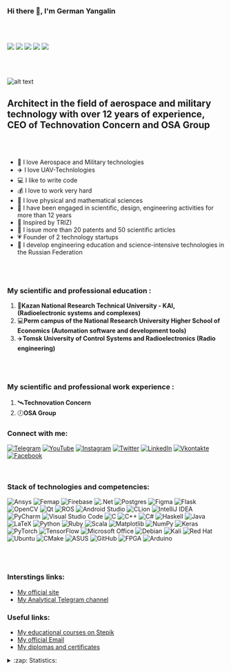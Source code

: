 ### Hi there 👋, I'm German Yangalin
<br />
<br />



![](https://komarev.com/ghpvc/?username=your-github-username)
![](https://img.shields.io/github/followers/German399?style=social)
![](https://img.shields.io/twitter/follow/german_nanoengi?style=social)
![](https://img.shields.io/youtube/channel/views/UCAHKAxFM54xKP_-E38tZEuQ?style=social)
![](https://img.shields.io/twitter/url?style=social&url=https%3A%2F%2Ftwitter.com%2Fgerman_nanoengi)

<br />
<br />

![alt text](https://sun9-14.userapi.com/impg/PpcG6N2HZdqQrqOZ-7UXk_TS9KYs75pE1PrgaA/DN3jBPzD9zk.jpg?size=1280x960&quality=95&sign=7944729e6e699fc608faf2ccfb83e69d&type=album)
## Architect in the field of aerospace and military technology with over 12 years of experience, CEO of Technovation Concern and OSA Group

<br />
<br />

- 🚀 I love Aerospace and Military technologies
- ✈️ I love UAV-Technlologies
- 💻 I like to write code
- 💰 I love to work very hard
- 📐 I love physical and mathematical sciences
- 📝 I have been engaged in scientific, design, engineering activities for more than 12 years
- 🔧 Inspired by TRIZ)
- 🚁 I issue more than 20 patents and 50 scientific articles
- 💗 Founder of 2 technology startups
- 🚝 I develop engineering education and science-intensive technologies in the Russian Federation



<br />
<br />


### My scientific and professional education :

1) 🚀**Kazan National Research Technical University - KAI, (Radioelectronic systems and complexes)**
2) 💻**Perm campus of the National Research University Higher School of Economics (Automation software and development tools)**
3) ✈️**Tomsk University of Control Systems and Radioelectronics (Radio engineering)**


<br />
<br />


### My scientific and professional work experience :

1) 🛰️**Technovation Concern**
2) 🕖**OSA Group**


### Connect with me:
[![Telegram](https://img.shields.io/badge/-Telegram-090909?style=for-the-badge&logo=telegram&logoColor=27A0D9)](https://t.me/YaGRtech)
[![YouTube](https://img.shields.io/badge/-YouTube-090909?style=for-the-badge&logo=YouTube&logoColor=FF0000)](https://www.youtube.com/channel/UCAHKAxFM54xKP_-E38tZEuQ)
[![Instagram](https://img.shields.io/badge/-Instagram-090909?style=for-the-badge&logo=instagram&logoColor=B4068E)](https://www.instagram.com/german_olympiad2035/?r=nametag)
[![Twitter](https://img.shields.io/badge/-Twitter-090909?style=for-the-badge&logo=Twitter&logoColor=1C9DEB)](https://twitter.com/german_nanoengi)
[![LinkedIn](https://img.shields.io/badge/-LinkedIn-090909?style=for-the-badge&logo=linkedin&logoColor=007BB6)](https://www.linkedin.com/in/german-iangalin-180a14209/)
[![Vkontakte](https://img.shields.io/badge/-Vkontakte-090909?style=for-the-badge&logo=Vk&logoColor=4F7DB3)](https://vk.com/nanoengineer35)
[![Facebook](https://img.shields.io/badge/-Facebook-090909?style=for-the-badge&logo=Facebook&logoColor=1195F5)](https://www.facebook.com/people/%D0%93%D0%B5%D1%80%D0%BC%D0%B0%D0%BD-%D0%AF%D0%BD%D0%B3%D0%B0%D0%BB%D0%B8%D0%BD/100047030895039/)

<br />

### Stack of technologies and competencies:
![Ansys](https://img.shields.io/badge/-Ansys-090909?style=for-the-badge&logo=Ansys&logoColor=f7f50a)
![Femap](https://img.shields.io/badge/-Femap-090909?style=for-the-badge&logo=&logoColor=0a5ef7)
![Firebase](https://img.shields.io/badge/-Firebase-090909?style=for-the-badge&logo=firebase&logoColor=F8C52C)
![.Net](https://img.shields.io/badge/-Framework-090909?style=for-the-badge&logo=.net&logoColor=E5D3FF)
![Postgres](https://img.shields.io/badge/postgres-%23316192.svg?style=for-the-badge&logo=postgresql&logoColor=white)
![Figma](https://img.shields.io/badge/figma-%23F24E1E.svg?style=for-the-badge&logo=figma&logoColor=white)
![Flask](https://img.shields.io/badge/flask-%23000.svg?style=for-the-badge&logo=flask&logoColor=white)
![OpenCV](https://img.shields.io/badge/opencv-%23white.svg?style=for-the-badge&logo=opencv&logoColor=white)
![Qt](https://img.shields.io/badge/Qt-%23217346.svg?style=for-the-badge&logo=Qt&logoColor=white)
![ROS](https://img.shields.io/badge/ros-%230A0FF9.svg?style=for-the-badge&logo=ros&logoColor=white)
![Android Studio](https://img.shields.io/badge/Android%20Studio-3DDC84.svg?style=for-the-badge&logo=android-studio&logoColor=white)
![CLion](https://img.shields.io/badge/CLion-black?style=for-the-badge&logo=clion&logoColor=white)
![IntelliJ IDEA](https://img.shields.io/badge/IntelliJIDEA-000000.svg?style=for-the-badge&logo=intellij-idea&logoColor=white)
![PyCharm](https://img.shields.io/badge/pycharm-143?style=for-the-badge&logo=pycharm&logoColor=black&color=black&labelColor=green)
![Visual Studio Code](https://img.shields.io/badge/Visual%20Studio%20Code-0078d7.svg?style=for-the-badge&logo=visual-studio-code&logoColor=white)
![C](https://img.shields.io/badge/c-%2300599C.svg?style=for-the-badge&logo=c&logoColor=white)
![C++](https://img.shields.io/badge/-C++-090909?style=for-the-badge&logo=C%2b%2b&logoColor=6296CC)
![C#](https://img.shields.io/badge/c%23-%23239120.svg?style=for-the-badge&logo=c-sharp&logoColor=white)
![Haskell](https://img.shields.io/badge/Haskell-5e5086?style=for-the-badge&logo=haskell&logoColor=white)
![Java](https://img.shields.io/badge/java-%23ED8B00.svg?style=for-the-badge&logo=java&logoColor=white)
![LaTeX](https://img.shields.io/badge/latex-%23008080.svg?style=for-the-badge&logo=latex&logoColor=white)
![Python](https://img.shields.io/badge/python-3670A0?style=for-the-badge&logo=python&logoColor=ffdd54)
![Ruby](https://img.shields.io/badge/ruby-%23CC342D.svg?style=for-the-badge&logo=ruby&logoColor=white)
![Scala](https://img.shields.io/badge/scala-%23DC322F.svg?style=for-the-badge&logo=scala&logoColor=white)
![Matplotlib](https://img.shields.io/badge/Matplotlib-%23ffffff.svg?style=for-the-badge&logo=Matplotlib&logoColor=black)
![NumPy](https://img.shields.io/badge/numpy-%23013243.svg?style=for-the-badge&logo=numpy&logoColor=white)
![Keras](https://img.shields.io/badge/Keras-%23D00000.svg?style=for-the-badge&logo=Keras&logoColor=white)
![PyTorch](https://img.shields.io/badge/PyTorch-%23EE4C2C.svg?style=for-the-badge&logo=PyTorch&logoColor=white)
![TensorFlow](https://img.shields.io/badge/-TensorFlow-090909?style=for-the-badge&logo=tensorflow&logoColor=F88C00)
![Microsoft Office](https://img.shields.io/badge/Microsoft_Office-D83B01?style=for-the-badge&logo=microsoft-office&logoColor=white)
![Debian](https://img.shields.io/badge/Debian-D70A53?style=for-the-badge&logo=debian&logoColor=white)
![Kali](https://img.shields.io/badge/Kali-268BEE?style=for-the-badge&logo=kalilinux&logoColor=white)
![Red Hat](https://img.shields.io/badge/Red%20Hat-EE0000?style=for-the-badge&logo=redhat&logoColor=white)
![Ubuntu](https://img.shields.io/badge/Ubuntu-E95420?style=for-the-badge&logo=ubuntu&logoColor=white)
![CMake](https://img.shields.io/badge/CMake-%23008FBA.svg?style=for-the-badge&logo=cmake&logoColor=white)
![ASUS](https://img.shields.io/badge/asus-000080.svg?style=for-the-badge&logo=asus&logoColor=white)
![GitHub](https://img.shields.io/badge/github-%23121011.svg?style=for-the-badge&logo=github&logoColor=white)
![FPGA](https://img.shields.io/badge/fpga-%23121011.svg?style=for-the-badge&logo=linux&logoColor=1147f4)
![Arduino](https://img.shields.io/badge/arduino-%23121011.svg?style=for-the-badge&logo=arduino&logoColor=1147f4)



<br />
<br />

### Interstings links:
<!-- BLOG-POST-LIST:START -->
- [My official site](https://yanips.com/)
- [My Analytical Telegram channel](https://t.me/yangalintech)
<!-- BLOG-POST-LIST:END -->

### Useful links:
<!-- BLOG-POST-LIST:START -->
- [My educational courses on Stepik](https://stepik.org/users/61018657)
- [My official Email](mailto:babasik5@mail.ru)
- [My diplomas and certificates](https://disk.yandex.ru/d/S3_epyZkEp_o8w)
<!-- BLOG-POST-LIST:END -->



<details>
  <summary>:zap: Statistics:</summary>
   <img align="left" alt="codeSTACKr's GitHub Stats" src="https://github-readme-stats.vercel.app/api/top-langs/?username=German399&langs_count=8&layout=compact" />
    <br />
    <img align="left" alt="codeSTACKr's GitHub Stats" src="https://github-readme-stats.vercel.app/api?username=German399&show_icons=true" />
</details>

